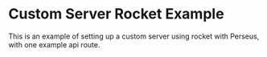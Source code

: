 # Custom Server Rocket Example

This is an example of setting up a custom server using rocket with Perseus, with one example api route.
